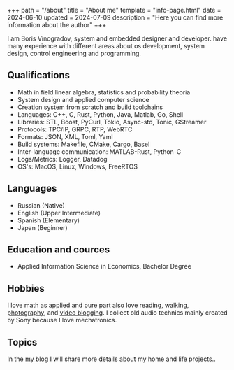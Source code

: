 +++
path = "/about"
title = "About me"
template = "info-page.html"
date = 2024-06-10
updated = 2024-07-09
description = "Here you can find more information about the author"
+++

I am Boris Vinogradov, system and embedded designer and developer. have many experience with different areas about os development, system design, control engineering and programming.

## Qualifications
 - Math in field linear algebra, statistics and probability theoria
 - System design and applied computer science
 - Creation system from scratch and build toolchains
 - Languages: C++, C, Rust, Python, Java, Matlab, Go, Shell
 - Libraries: STL, Boost, PyCurl, Tokio, Async-std, Tonic, GStreamer
 - Protocols: TPC/IP, GRPC, RTP, WebRTC
 - Formats: JSON, XML, Toml, Yaml
 - Build systems: Makefile, CMake, Cargo, Basel
 - Inter-language communication: MATLAB-Rust, Python-C
 - Logs/Metrics: Logger, Datadog
 - OS's: MacOS, Linux, Windows, FreeRTOS

## Languages
 - Russian (Native)
 - English (Upper Intermediate)
 - Spanish (Elementary)
 - Japan (Beginner)

## Education and cources
 - Applied Information Science in Economics, Bachelor Degree

## Hobbies

I love math as applied and pure part also love reading, walking, [photography](https://www.instagram.com/nisembedded/), and [video blogging](https://www.youtube.com/channel/UCCZDK_cAVfv_T9gFKulCXUA).
I collect old audio technics mainly created by Sony because I love mechatronics.

## Topics

In the [my blog](@/blog/_index.md) I will share more details about my home and life projects..